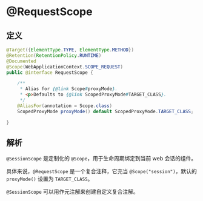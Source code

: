 # @RequestScope

## 定义

```java
@Target({ElementType.TYPE, ElementType.METHOD})
@Retention(RetentionPolicy.RUNTIME)
@Documented
@Scope(WebApplicationContext.SCOPE_REQUEST)
public @interface RequestScope {

    /**
     * Alias for {@link Scope#proxyMode}.
     * <p>Defaults to {@link ScopedProxyMode#TARGET_CLASS}.
     */
    @AliasFor(annotation = Scope.class)
    ScopedProxyMode proxyMode() default ScopedProxyMode.TARGET_CLASS;

}
```

## 解析

`@SessionScope` 是定制化的 `@Scope`，用于生命周期绑定到当前 web 会话的组件。

具体来说，`@RequestScope`  是一个复合注释，它充当 `@Scope("session")`，默认的 `proxyMode()` 设置为 `TARGET_CLASS`。

`@SessionScope` 可以用作元注解来创建自定义复合注解。


